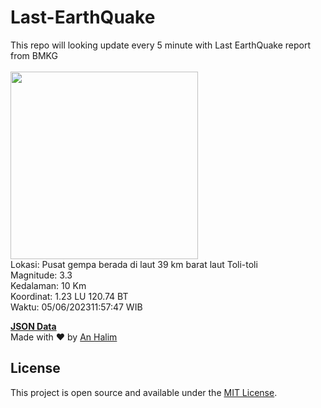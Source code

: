 # Last-EarthQuake
This repo will looking update every 5 minute with Last EarthQuake report from BMKG
<br>
<br>
<img src="https://static.bmkg.go.id/20230605115747.mmi.jpg" width="300"/>
<br>
Lokasi: Pusat gempa berada di laut 39 km barat laut Toli-toli <br>
Magnitude: 3.3 <br>
Kedalaman: 10 Km <br>
Koordinat: 1.23 LU 120.74 BT <br>
Waktu: 05/06/202311:57:47 WIB <br>

<a href="./data/data.json">**JSON Data**</a>
<br>
Made with ❤️ by <a href="https://github.com/an-halim">An Halim</a>
## License

This project is open source and available under the [MIT License](LICENSE).
